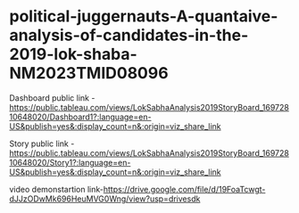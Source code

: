 # political-juggernauts-A-quantaive-analysis-of-candidates-in-the-2019-lok-shaba-NM2023TMID08096


Dashboard public link - https://public.tableau.com/views/LokSabhaAnalysis2019StoryBoard_16972810648020/Dashboard1?:language=en-US&publish=yes&:display_count=n&:origin=viz_share_link

Story public link -https://public.tableau.com/views/LokSabhaAnalysis2019StoryBoard_16972810648020/Story1?:language=en-US&publish=yes&:display_count=n&:origin=viz_share_link

video demonstartion link-https://drive.google.com/file/d/19FoaTcwgt-dJJzODwMk696HeuMVG0Wng/view?usp=drivesdk

